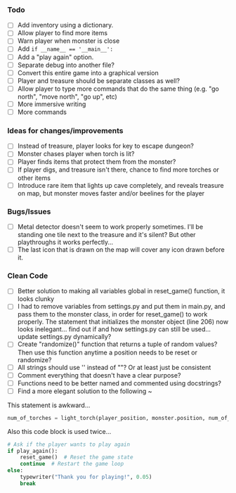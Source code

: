 ### Todo
- [ ] Add inventory using a dictionary.
- [ ] Allow player to find more items
- [ ] Warn player when monster is close
- [ ] Add `if __name__ == '__main__':`
- [ ] Add a "play again" option.
- [ ] Separate debug into another file?
- [ ] Convert this entire game into a graphical version
- [ ] Player and treasure should be separate classes as well?
- [ ] Allow player to type more commands that do the same thing (e.g. "go north", "move north", "go up", etc)
- [ ] More immersive writing
- [ ] More commands

### Ideas for changes/improvements
- [ ] Instead of treasure, player looks for key to escape dungeon?
- [ ] Monster chases player when torch is lit?
- [ ] Player finds items that protect them from the monster?
- [ ] If player digs, and treasure isn't there, chance to find more torches or other items
- [ ] Introduce rare item that lights up cave completely, and reveals treasure on map, but monster moves faster and/or beelines for the player

### Bugs/Issues
- [ ] Metal detector doesn't seem to work properly sometimes. I'll be standing one tile next to the treasure and it's silent? But other playthroughs it works perfectly...
- [ ] The last icon that is drawn on the map will cover any icon drawn before it.

### Clean Code
- [ ] Better solution to making all variables global in reset_game() function, it looks clunky
- [ ] I had to remove variables from settings.py and put them in main.py, and pass them to the monster class, in order for reset_game() to work properly. The statement that initializes the monster object (line 206) now looks inelegant... find out if and how settings.py can still be used... update settings.py dynamically?
- [ ] Create "randomize()" function that returns a tuple of random values? Then use this function anytime a position needs to be reset or randomize?
- [ ] All strings should use '' instead of ""? Or at least just be consistent
- [ ] Comment everything that doesn't have a clear purpose?
- [ ] Functions need to be better named and commented using docstrings?
- [ ] Find a more elegant solution to the following ~

This statement is awkward...
```Python
num_of_torches = light_torch(player_position, monster.position, num_of_torches)
```

Also this code block is used twice...
```Python
# Ask if the player wants to play again
if play_again():
    reset_game()  # Reset the game state
    continue  # Restart the game loop
else:
    typewriter("Thank you for playing!", 0.05)
    break
```
